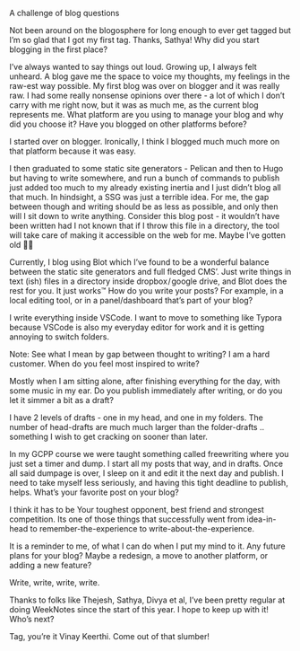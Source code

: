 A challenge of blog questions

Not been around on the blogosphere for long enough to ever get tagged but I’m so glad that I got my first tag. Thanks, Sathya!
Why did you start blogging in the first place?

I’ve always wanted to say things out loud. Growing up, I always felt unheard. A blog gave me the space to voice my thoughts, my feelings in the raw-est way possible. My first blog was over on blogger and it was really raw. I had some really nonsense opinions over there - a lot of which I don’t carry with me right now, but it was as much me, as the current blog represents me.
What platform are you using to manage your blog and why did you choose it? Have you blogged on other platforms before?

I started over on blogger. Ironically, I think I blogged much much more on that platform because it was easy.

I then graduated to some static site generators - Pelican and then to Hugo but having to write somewhere, and run a bunch of commands to publish just added too much to my already existing inertia and I just didn’t blog all that much. In hindsight, a SSG was just a terrible idea. For me, the gap between though and writing should be as less as possible, and only then will I sit down to write anything. Consider this blog post - it wouldn’t have been written had I not known that if I throw this file in a directory, the tool will take care of making it accessible on the web for me. Maybe I’ve gotten old 🤷🏾

Currently, I blog using Blot which I’ve found to be a wonderful balance between the static site generators and full fledged CMS’. Just write things in text (ish) files in a directory inside dropbox / google drive, and Blot does the rest for you. It just works™️
How do you write your posts? For example, in a local editing tool, or in a panel/dashboard that’s part of your blog?

I write everything inside VSCode. I want to move to something like Typora because VSCode is also my everyday editor for work and it is getting annoying to switch folders.

Note: See what I mean by gap between thought to writing? I am a hard customer.
When do you feel most inspired to write?

Mostly when I am sitting alone, after finishing everything for the day, with some music in my ear.
Do you publish immediately after writing, or do you let it simmer a bit as a draft?

I have 2 levels of drafts - one in my head, and one in my folders. The number of head-drafts are much much larger than the folder-drafts .. something I wish to get cracking on sooner than later.

In my GCPP course we were taught something called freewriting where you just set a timer and dump. I start all my posts that way, and in drafts. Once all said dumpage is over, I sleep on it and edit it the next day and publish. I need to take myself less seriously, and having this tight deadline to publish, helps.
What’s your favorite post on your blog?

I think it has to be Your toughest opponent, best friend and strongest competition. Its one of those things that successfully went from idea-in-head to remember-the-experience to write-about-the-experience.

It is a reminder to me, of what I can do when I put my mind to it.
Any future plans for your blog? Maybe a redesign, a move to another platform, or adding a new feature?

Write, write, write, write.

Thanks to folks like Thejesh, Sathya, Divya et al, I’ve been pretty regular at doing WeekNotes since the start of this year. I hope to keep up with it!
Who’s next?

Tag, you’re it Vinay Keerthi. Come out of that slumber!